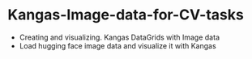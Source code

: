 # Kangas-Image-data-for-CV-tasks

* Creating and visualizing. Kangas DataGrids with Image data
* Load hugging face image data and visualize it with Kangas
